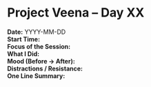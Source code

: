 # Project Veena – Day XX

**Date:** YYYY-MM-DD  
**Start Time:**  
**Focus of the Session:**  
**What I Did:**  
**Mood (Before → After):**  
**Distractions / Resistance:**  
**One Line Summary:** 